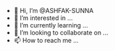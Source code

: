 - 👋 Hi, I’m @ASHFAK-SUNNA
- 👀 I’m interested in ...
- 🌱 I’m currently learning ...
- 💞️ I’m looking to collaborate on ...
- 📫 How to reach me ...

<!---
ASHFAK-SUNNA/ASHFAK-SUNNA is a ✨ special ✨ repository because its `README.md` (this file) appears on your GitHub profile.
You can click the Preview link to take a look at your changes.
--->
